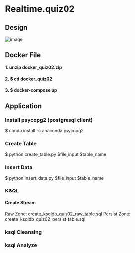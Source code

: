 # Realtime.quiz02
## Design
![image](https://user-images.githubusercontent.com/22583786/233766388-f2bffc1f-9a72-48c8-be50-e5d10e239836.png)


## Docker File 
#### 1. unzip docker_quiz02.zip
#### 2. $ cd docker_quiz02
#### 3. $ docker-compose up

## Application
### Install psycopg2 (postgresql client)
$ conda install -c anaconda psycopg2

### Create Table
$ python create_table.py $file_input $table_name

### Insert Data
$ python insert_data.py  $file_input $table_name

### KSQL
#### Create Stream
Raw Zone: create_ksqldb_quiz02_raw_table.sql
Persist Zone: create_ksqldb_quiz02_persist_table.sql

### ksql Cleansing


### ksql Analyze
